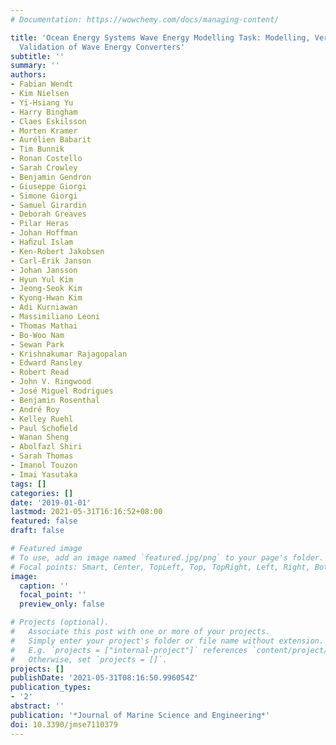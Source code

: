 ```yaml
---
# Documentation: https://wowchemy.com/docs/managing-content/

title: 'Ocean Energy Systems Wave Energy Modelling Task: Modelling, Verification and
  Validation of Wave Energy Converters'
subtitle: ''
summary: ''
authors:
- Fabian Wendt
- Kim Nielsen
- Yi-Hsiang Yu
- Harry Bingham
- Claes Eskilsson
- Morten Kramer
- Aurélien Babarit
- Tim Bunnik
- Ronan Costello
- Sarah Crowley
- Benjamin Gendron
- Giuseppe Giorgi
- Simone Giorgi
- Samuel Girardin
- Deborah Greaves
- Pilar Heras
- Johan Hoffman
- Haﬁzul Islam
- Ken-Robert Jakobsen
- Carl-Erik Janson
- Johan Jansson
- Hyun Yul Kim
- Jeong-Seok Kim
- Kyong-Hwan Kim
- Adi Kurniawan
- Massimiliano Leoni
- Thomas Mathai
- Bo-Woo Nam
- Sewan Park
- Krishnakumar Rajagopalan
- Edward Ransley
- Robert Read
- John V. Ringwood
- José Miguel Rodrigues
- Benjamin Rosenthal
- André Roy
- Kelley Ruehl
- Paul Schoﬁeld
- Wanan Sheng
- Abolfazl Shiri
- Sarah Thomas
- Imanol Touzon
- Imai Yasutaka
tags: []
categories: []
date: '2019-01-01'
lastmod: 2021-05-31T16:16:52+08:00
featured: false
draft: false

# Featured image
# To use, add an image named `featured.jpg/png` to your page's folder.
# Focal points: Smart, Center, TopLeft, Top, TopRight, Left, Right, BottomLeft, Bottom, BottomRight.
image:
  caption: ''
  focal_point: ''
  preview_only: false

# Projects (optional).
#   Associate this post with one or more of your projects.
#   Simply enter your project's folder or file name without extension.
#   E.g. `projects = ["internal-project"]` references `content/project/deep-learning/index.md`.
#   Otherwise, set `projects = []`.
projects: []
publishDate: '2021-05-31T08:16:50.996054Z'
publication_types:
- '2'
abstract: ''
publication: '*Journal of Marine Science and Engineering*'
doi: 10.3390/jmse7110379
---
```

